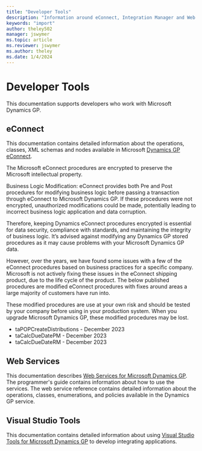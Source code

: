 ```yaml
---
title: "Developer Tools"
description: "Information around eConnect, Integration Manager and Web Services in Microsoft Dynamics GP."
keywords: "import"
author: theley502
manager: jswymer
ms.topic: article
ms.reviewer: jswymer
ms.author: theley
ms.date: 1/4/2024
---
```


# Developer Tools

This documentation supports developers who work with Microsoft Dynamics GP.

## eConnect 

This documentation contains detailed information about the operations, classes, XML schemas and nodes available in Microsoft [Dynamics GP eConnect](/previous-versions/dynamicsgp/developer/bb219081(v=msdn.10)). 

The Microsoft eConnect procedures are encrypted to preserve the Microsoft intellectual property.

Business Logic Modification: eConnect provides both Pre and Post procedures for modifying business logic before passing a transaction through eConnect to Microsoft Dynamics GP. If these procedures were not encrypted, unauthorized modifications could be made, potentially leading to incorrect business logic application and data corruption.

Therefore, keeping Dynamics eConnect procedures encrypted is essential for data security, compliance with standards, and maintaining the integrity of business logic. It’s advised against modifying any Dynamics GP stored procedures as it may cause problems with your Microsoft Dynamics GP data.

However, over the years, we have found some issues with a few of the eConnect procedures based on business practices for a specific company. Microsoft is not actively fixing these issues in the eConnect shipping product, due to the life cycle of the product. The below published procedures are modified eConnect procedures with fixes around areas a large majority of customers have run into.

These modified procedures are use at your own risk and should be tested by your company before using in your production system.  When you upgrade Microsoft Dynamics GP, these modified procedures may be lost.

- taPOPCreateDistributions - December 2023
- taCalcDueDatePM - December 2023
- taCalcDueDateRM - December 2023

## Web Services

This documentation describes [Web Services for Microsoft Dynamics GP](/previous-versions/dynamicsgp/developer/cc534132(v=msdn.10)). 
The programmer's guide contains information about how to use the services. 
The web service reference contains detailed information about the operations, classes, enumerations, and policies available in the Dynamics GP service. 

## Visual Studio Tools

This documentation contains detailed information about using [Visual Studio Tools for Microsoft Dynamics GP](/previous-versions/dynamicsgp/developer/cc543538(v=msdn.10)) to develop integrating applications. 
